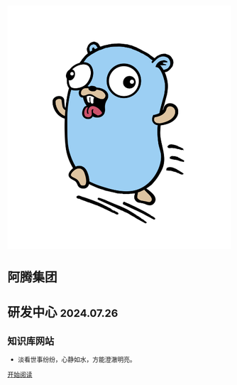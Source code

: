 ![logo](_media/logo.svg ':size=15%')



# 阿腾集团

# 研发中心 <small>2024.07.26</small>

## 知识库网站

- 淡看世事纷纷，心静如水，方能澄澈明亮。

[开始阅读](README.md)

